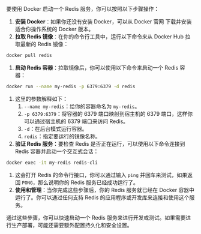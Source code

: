 要使用 Docker 启动一个 Redis 服务，你可以按照以下步骤操作：

1. **安装 Docker**：如果你还没有安装 Docker，可以从 Docker 官网 下载并安装适合你操作系统的 Docker 版本。
2. **拉取 Redis 镜像**：在你的命令行工具中，运行以下命令来从 Docker Hub 拉取最新的 Redis 镜像：

```Bash
docker pull redis
```

1. **启动 Redis 容器**：拉取镜像后，你可以使用以下命令来启动一个 Redis 容器：

```Bash
docker run --name my-redis -p 6379:6379 -d redis
```

1. 这里的参数解释如下：
   1. `--name my-redis`：给你的容器命名为 `my-redis`。
   2. `-p 6379:6379`：将容器的 6379 端口映射到宿主机的 6379 端口，这样你可以通过宿主机的 6379 端口来访问 Redis。
   3. `-d`：在后台模式运行容器。
   4. `redis`：指定要运行的镜像名称。
2. **验证 Redis 服务**：要检查 Redis 是否正在运行，可以使用以下命令连接到 Redis 容器并启动一个交互式会话：

```Bash
docker exec -it my-redis redis-cli
```

1. 这会打开 Redis 的命令行接口，你可以通过输入 `ping` 并回车来测试，如果返回 `PONG`，那么说明你的 Redis 服务已经成功运行了。
2. **使用和管理**：当你完成这些步骤后，你的 Redis 服务就已经在 Docker 容器中运行了。你可以通过任何支持 Redis 的应用程序或开发库来连接和使用这个服务。

通过这些步骤，你可以快速启动一个 Redis 服务来进行开发或测试。如果需要进行生产部署，可能还需要额外配置持久化和安全设置。